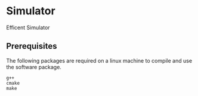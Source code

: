 # Simulator
Efficent Simulator


## Prerequisites
The following packages are required on a linux machine to compile and use the software package.
```
g++
cmake
make
```



